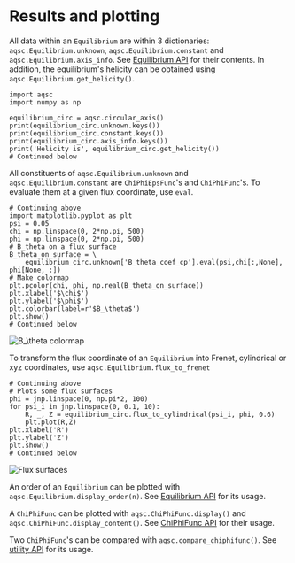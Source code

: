 # Results and plotting
All data within an `Equilibrium` are within 3 dictionaries: `aqsc.Equilibrium.unknown`, `aqsc.Equilibrium.constant` and `aqsc.Equilibrium.axis_info`. See [Equilibrium API](api-equilibrium.md) for their contents. In addition, the equilibrium's helicity can be obtained using `aqsc.Equilibrium.get_helicity()`.
```
import aqsc
import numpy as np

equilibrium_circ = aqsc.circular_axis()
print(equilibrium_circ.unknown.keys())
print(equilibrium_circ.constant.keys())
print(equilibrium_circ.axis_info.keys())
print('Helicity is', equilibrium_circ.get_helicity())
# Continued below
```
All constituents of `aqsc.Equilibrium.unknown` and `aqsc.Equilibrium.constant` are `ChiPhiEpsFunc`'s and `ChiPhiFunc`'s. To evaluate them at a given flux coordinate, use `eval`.
```
# Continuing above
import matplotlib.pyplot as plt
psi = 0.05
chi = np.linspace(0, 2*np.pi, 500)
phi = np.linspace(0, 2*np.pi, 500)
# B_theta on a flux surface
B_theta_on_surface = \
    equilibrium_circ.unknown['B_theta_coef_cp'].eval(psi,chi[:,None], phi[None, :])
# Make colormap
plt.pcolor(chi, phi, np.real(B_theta_on_surface))
plt.xlabel('$\chi$')
plt.ylabel('$\phi$')
plt.colorbar(label=r'$B_\theta$')
plt.show()
# Continued below
```
![$B_\theta$ colormap](/assets/b_theta.png "$B_\theta$ colormap")

To transform the flux coordinate of an `Equilibrium` into Frenet, cylindrical or xyz coordinates, use `aqsc.Equilibrium.flux_to_frenet`
```
# Continuing above
# Plots some flux surfaces
phi = jnp.linspace(0, np.pi*2, 100)
for psi_i in jnp.linspace(0, 0.1, 10):
    R, _, Z = equilibrium_circ.flux_to_cylindrical(psi_i, phi, 0.6)
    plt.plot(R,Z)
plt.xlabel('R')
plt.ylabel('Z')
plt.show()
# Continued below
```
![Flux surfaces](/assets/flux.png "Flux surfaces")

An order of an `Equilibrium` can be plotted with `aqsc.Equilibrium.display_order(n)`. See [Equilibrium API](api-equilibrium.md) for its usage.

A `ChiPhiFunc` can be plotted with `aqsc.ChiPhiFunc.display()` and `aqsc.ChiPhiFunc.display_content()`. See [ChiPhiFunc API](api-chiphifunc.md) for their usage.



Two `ChiPhiFunc`'s can be compared with `aqsc.compare_chiphifunc()`. See [utility API](api-utils.md) for its usage.